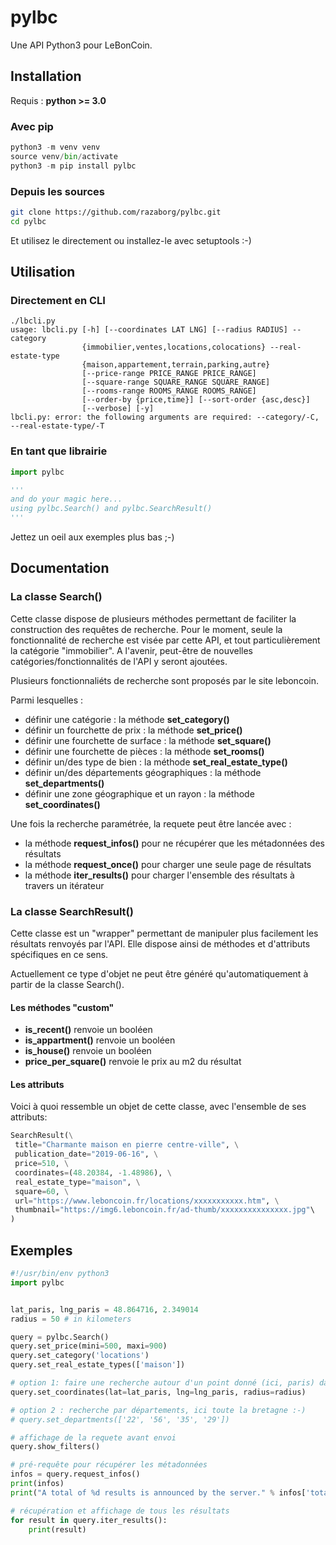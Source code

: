 # pylbc

Une API Python3 pour LeBonCoin.

## Installation

Requis : **python >= 3.0**

### Avec pip

```python
python3 -m venv venv
source venv/bin/activate
python3 -m pip install pylbc 
```

### Depuis les sources 

```bash
git clone https://github.com/razaborg/pylbc.git
cd pylbc
```

Et utilisez le directement ou installez-le avec setuptools :-)


## Utilisation

### Directement en CLI

```
./lbcli.py
usage: lbcli.py [-h] [--coordinates LAT LNG] [--radius RADIUS] --category
                {immobilier,ventes,locations,colocations} --real-estate-type
                {maison,appartement,terrain,parking,autre}
                [--price-range PRICE_RANGE PRICE_RANGE]
                [--square-range SQUARE_RANGE SQUARE_RANGE]
                [--rooms-range ROOMS_RANGE ROOMS_RANGE]
                [--order-by {price,time}] [--sort-order {asc,desc}]
                [--verbose] [-y]
lbcli.py: error: the following arguments are required: --category/-C, --real-estate-type/-T
```

### En tant que librairie

```python
import pylbc

'''
and do your magic here...
using pylbc.Search() and pylbc.SearchResult()
'''
```
Jettez un oeil aux exemples plus bas ;-)

## Documentation

### La classe Search()

Cette classe dispose de plusieurs méthodes permettant de faciliter la construction des requêtes de recherche.
Pour le moment, seule la fonctionnalité de recherche est visée par cette API, et tout particulièrement la catégorie "immobilier". A l'avenir, peut-être de nouvelles catégories/fonctionnalités de l'API y seront ajoutées.

Plusieurs fonctionnaliéts de recherche sont proposés par le site leboncoin.

Parmi lesquelles :

- définir une catégorie : la méthode **set\_category()**
- définir un fourchette de prix : la méthode **set\_price()**
- définir une fourchette de surface : la méthode **set\_square()**
- définir une fourchette de pièces : la méthode **set\_rooms()**
- définir un/des type de bien : la méthode **set\_real\_estate\_type()**
- définir un/des départements géographiques : la méthode **set\_departments()**
- définir une zone géographique et un rayon : la méthode **set_coordinates()**

Une fois la recherche paramétrée, la requete peut être lancée avec :

- la méthode **request_infos()** pour ne récupérer que les métadonnées des résultats
- la méthode **request_once()** pour charger une seule page de résultats
- la méthode **iter_results()** pour charger l'ensemble des résultats à travers un itérateur

### La classe SearchResult()

Cette classe est un "wrapper" permettant de manipuler plus facilement les résultats renvoyés par l'API.
Elle dispose ainsi de méthodes et d'attributs spécifiques en ce sens.

Actuellement ce type d'objet ne peut être généré qu'automatiquement à partir de la classe Search(). 

#### Les méthodes "custom" 

- **is_recent()** renvoie un booléen
- **is_appartment()** renvoie un booléen
- **is_house()** renvoie un booléen
- **price_per_square()** renvoie le prix au m2 du résultat

#### Les attributs

Voici à quoi ressemble un objet de cette classe, avec l'ensemble de ses attributs:
```python
SearchResult(\
 title="Charmante maison en pierre centre-ville", \
 publication_date="2019-06-16", \
 price=510, \
 coordinates=(48.20384, -1.48986), \
 real_estate_type="maison", \
 square=60, \
 url="https://www.leboncoin.fr/locations/xxxxxxxxxxx.htm", \
 thumbnail="https://img6.leboncoin.fr/ad-thumb/xxxxxxxxxxxxxxx.jpg"\
)
```

## Exemples 


```python
#!/usr/bin/env python3
import pylbc


lat_paris, lng_paris = 48.864716, 2.349014
radius = 50 # in kilometers

query = pylbc.Search()
query.set_price(mini=500, maxi=900)
query.set_category('locations')
query.set_real_estate_types(['maison'])

# option 1: faire une recherche autour d'un point donné (ici, paris) dans un rayon donné (ici 50kms)
query.set_coordinates(lat=lat_paris, lng=lng_paris, radius=radius)

# option 2 : recherche par départements, ici toute la bretagne :-)
# query.set_departments(['22', '56', '35', '29'])

# affichage de la requete avant envoi
query.show_filters()

# pré-requête pour récupérer les métadonnées
infos = query.request_infos()
print(infos)
print("A total of %d results is announced by the server." % infos['total'])

# récupération et affichage de tous les résultats
for result in query.iter_results():
    print(result)
```




